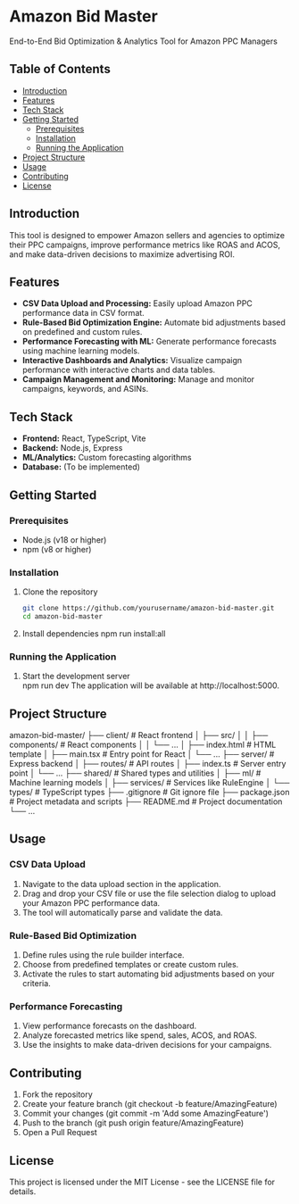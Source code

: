 # Amazon Bid Master

End-to-End Bid Optimization & Analytics Tool for Amazon PPC Managers

## Table of Contents

- [Introduction](#introduction)
- [Features](#features)
- [Tech Stack](#tech-stack)
- [Getting Started](#getting-started)
  - [Prerequisites](#prerequisites)
  - [Installation](#installation)
  - [Running the Application](#running-the-application)
- [Project Structure](#project-structure)
- [Usage](#usage)
- [Contributing](#contributing)
- [License](#license)

## Introduction

This tool is designed to empower Amazon sellers and agencies to optimize their PPC campaigns, improve performance metrics like ROAS and ACOS, and make data-driven decisions to maximize advertising ROI.

## Features

- **CSV Data Upload and Processing:** Easily upload Amazon PPC performance data in CSV format.
- **Rule-Based Bid Optimization Engine:** Automate bid adjustments based on predefined and custom rules.
- **Performance Forecasting with ML:** Generate performance forecasts using machine learning models.
- **Interactive Dashboards and Analytics:** Visualize campaign performance with interactive charts and data tables.
- **Campaign Management and Monitoring:** Manage and monitor campaigns, keywords, and ASINs.

## Tech Stack

- **Frontend:** React, TypeScript, Vite
- **Backend:** Node.js, Express
- **ML/Analytics:** Custom forecasting algorithms
- **Database:** (To be implemented)

## Getting Started

### Prerequisites

- Node.js (v18 or higher)
- npm (v8 or higher)

### Installation

1. Clone the repository
   ```bash
   git clone https://github.com/yourusername/amazon-bid-master.git
   cd amazon-bid-master

2. Install dependencies
    npm run install:all

### Running the Application
1. Start the development server  
    npm run dev
    The application will be available at http://localhost:5000.

## Project Structure
amazon-bid-master/
├── client/               # React frontend
│   ├── src/
│   │   ├── components/   # React components
│   │   └── ...
│   ├── index.html        # HTML template
│   ├── main.tsx          # Entry point for React
│   └── ...
├── server/               # Express backend
│   ├── routes/           # API routes
│   ├── index.ts          # Server entry point
│   └── ...
├── shared/               # Shared types and utilities
│   ├── ml/               # Machine learning models
│   ├── services/         # Services like RuleEngine
│   └── types/            # TypeScript types
├── .gitignore            # Git ignore file
├── package.json          # Project metadata and scripts
├── README.md             # Project documentation
└── ...

## Usage

### CSV Data Upload
1. Navigate to the data upload section in the application.
2. Drag and drop your CSV file or use the file selection dialog to upload your Amazon PPC performance data.
3. The tool will automatically parse and validate the data.

### Rule-Based Bid Optimization
1. Define rules using the rule builder interface.
2. Choose from predefined templates or create custom rules.
3. Activate the rules to start automating bid adjustments based on your criteria.

### Performance Forecasting
1. View performance forecasts on the dashboard.
2. Analyze forecasted metrics like spend, sales, ACOS, and ROAS.
3. Use the insights to make data-driven decisions for your campaigns.

## Contributing
1. Fork the repository
2. Create your feature branch (git checkout -b feature/AmazingFeature)
3. Commit your changes (git commit -m 'Add some AmazingFeature')
4. Push to the branch (git push origin feature/AmazingFeature)
5. Open a Pull Request

## License
This project is licensed under the MIT License - see the LICENSE file for details.